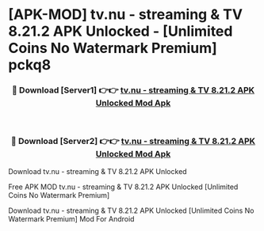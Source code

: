 # [APK-MOD] tv.nu - streaming & TV 8.21.2 APK Unlocked - [Unlimited Coins No Watermark Premium] pckq8



<div align="center">
<h3>🔴 Download [Server1] 👉👉 <a href="https://momento.my/?title=tv.nu_-_streaming_&_TV_8.21.2_APK_Unlocked">tv.nu - streaming & TV 8.21.2 APK Unlocked Mod Apk</a></h3><br>

<h3>🔴 Download [Server2] 👉👉 <a href="https://momento.my/?title=tv.nu_-_streaming_&_TV_8.21.2_APK_Unlocked">tv.nu - streaming & TV 8.21.2 APK Unlocked Mod Apk</a></h3>
</div>



Download tv.nu - streaming & TV 8.21.2 APK Unlocked 

Free APK MOD tv.nu - streaming & TV 8.21.2 APK Unlocked [Unlimited Coins No Watermark Premium]

Download tv.nu - streaming & TV 8.21.2 APK Unlocked [Unlimited Coins No Watermark Premium] Mod For Android
